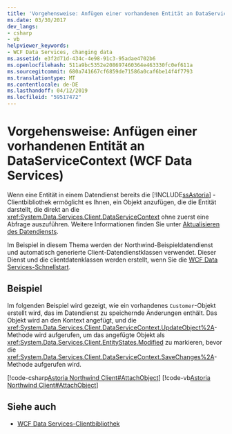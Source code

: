 ```yaml
---
title: 'Vorgehensweise: Anfügen einer vorhandenen Entität an DataServiceContext (WCF Data Services)'
ms.date: 03/30/2017
dev_langs:
- csharp
- vb
helpviewer_keywords:
- WCF Data Services, changing data
ms.assetid: e3f2d71d-434c-4e98-91c3-95adae4702b6
ms.openlocfilehash: 511a9bc5352e208697460364e463330fc0ef611a
ms.sourcegitcommit: 680a741667cf6859de71586a0caf6be14f4f7793
ms.translationtype: MT
ms.contentlocale: de-DE
ms.lasthandoff: 04/12/2019
ms.locfileid: "59517472"
---
```

# <a name="how-to-attach-an-existing-entity-to-the-dataservicecontext-wcf-data-services"></a>Vorgehensweise: Anfügen einer vorhandenen Entität an DataServiceContext (WCF Data Services)
Wenn eine Entität in einem Datendienst bereits die [!INCLUDE[ssAstoria](../../../../includes/ssastoria-md.md)] -Clientbibliothek ermöglicht es Ihnen, ein Objekt anzufügen, die die Entität darstellt, die direkt an die <xref:System.Data.Services.Client.DataServiceContext> ohne zuerst eine Abfrage auszuführen. Weitere Informationen finden Sie unter [Aktualisieren des Datendiensts](../../../../docs/framework/data/wcf/updating-the-data-service-wcf-data-services.md).  
  
 Im Beispiel in diesem Thema werden der Northwind-Beispieldatendienst und automatisch generierte Client-Datendienstklassen verwendet. Dieser Dienst und die clientdatenklassen werden erstellt, wenn Sie die [WCF Data Services-Schnellstart](../../../../docs/framework/data/wcf/quickstart-wcf-data-services.md).  
  
## <a name="example"></a>Beispiel  
 Im folgenden Beispiel wird gezeigt, wie ein vorhandenes `Customer`-Objekt erstellt wird, das im Datendienst zu speichernde Änderungen enthält. Das Objekt wird an den Kontext angefügt, und die <xref:System.Data.Services.Client.DataServiceContext.UpdateObject%2A>-Methode wird aufgerufen, um das angefügte Objekt als <xref:System.Data.Services.Client.EntityStates.Modified> zu markieren, bevor die <xref:System.Data.Services.Client.DataServiceContext.SaveChanges%2A>-Methode aufgerufen wird.  
  
 [!code-csharp[Astoria Northwind Client#AttachObject](../../../../samples/snippets/csharp/VS_Snippets_Misc/astoria_northwind_client/cs/source.cs#attachobject)]
 [!code-vb[Astoria Northwind Client#AttachObject](../../../../samples/snippets/visualbasic/VS_Snippets_Misc/astoria_northwind_client/vb/source.vb#attachobject)]  
  
## <a name="see-also"></a>Siehe auch

- [WCF Data Services-Clientbibliothek](../../../../docs/framework/data/wcf/wcf-data-services-client-library.md)
